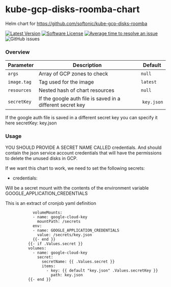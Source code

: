 # kube-gcp-disks-roomba-chart

Helm chart for https://github.com/softonic/kube-gcp-disks-roomba

[![Latest Version](https://img.shields.io/github/release/softonic/kube-gcp-disks-roomba.svg)](https://github.com/softonic/kube-gcp-disks-roomba/releases)
[![Software License](https://img.shields.io/badge/license-Apache%202.0-blue.svg)](LICENSE)
[![Average time to resolve an issue](http://isitmaintained.com/badge/resolution/softonic/kube-gcp-disks-roomba.svg)](http://isitmaintained.com/project/softonic/kube-gcp-disks-roomba "Average time to resolve an issue")
![GitHub issues](https://img.shields.io/github/issues-raw/softonic/kube-gcp-disks-roomba)


### Overview


| Parameter                                           | Description                                                   | Default                            |
| --------------------------------------------------- | ------------------------------------------------------------- | ---------------------------------- |
| `args`                                              | Array of GCP zones to check                                   | `null`                             |
| `image.tag`                                         | Tag used for the image                                        | `latest`                           |
| `resources`                                         | Nested hash of chart resources                                | `null`                             |
| `secretKey`					      | If the google auth file is saved in a different secret key    | `key.json`                         | 


If the google auth file is saved in a different secret key you can specify it here
secretKey: key.json

### Usage

YOU SHOULD PROVIDE A SECRET NAME CALLED credentials. 
And should contain the json service account credentials that will have the permissions to delete the unused disks in GCP.

If we want this chart to work, we need to set the following secrets:

- credentials:

Will be a secret mount with the contents of the environment variable GOOGLE_APPLICATION_CREDENTIALS

This is an extract of cronjob yaml definition

```
            volumeMounts:
            - name: google-cloud-key
              mountPath: /secrets
            env:
            - name: GOOGLE_APPLICATION_CREDENTIALS
              value: /secrets/key.json
            {{- end }}
          {{- if .Values.secret }}
          volumes:
            - name: google-cloud-key
              secret:
                secretName: {{ .Values.secret }}
                items:
                  - key: {{ default "key.json" .Values.secretKey }}
                    path: key.json
          {{- end }}

```
